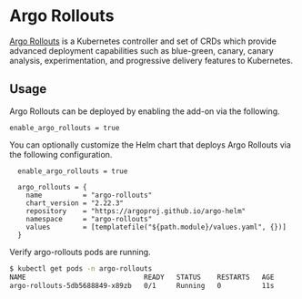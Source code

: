 # Argo Rollouts

[Argo Rollouts](https://argo-rollouts.readthedocs.io/en/stable/) is a Kubernetes controller and set of CRDs which provide advanced deployment capabilities such as blue-green, canary, canary analysis, experimentation, and progressive delivery features to Kubernetes.

## Usage

Argo Rollouts can be deployed by enabling the add-on via the following.

```hcl
enable_argo_rollouts = true
```

You can optionally customize the Helm chart that deploys Argo Rollouts via the following configuration.

```hcl
  enable_argo_rollouts = true

  argo_rollouts = {
    name          = "argo-rollouts"
    chart_version = "2.22.3"
    repository    = "https://argoproj.github.io/argo-helm"
    namespace     = "argo-rollouts"
    values        = [templatefile("${path.module}/values.yaml", {})]
  }

```

Verify argo-rollouts pods are running.

```sh
$ kubectl get pods -n argo-rollouts
NAME                             READY   STATUS    RESTARTS   AGE
argo-rollouts-5db5688849-x89zb   0/1     Running   0          11s
```
